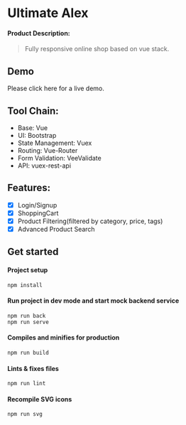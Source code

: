 # Ultimate Alex

#### Product Description:

> Fully responsive online shop based on vue stack.

## Demo

Please click here for a live demo.

## Tool Chain:

- Base: Vue
- UI: Bootstrap
- State Management: Vuex
- Routing: Vue-Router
- Form Validation: VeeValidate
- API: vuex-rest-api

## Features:

- [x] Login/Signup
- [x] ShoppingCart
- [x] Product Filtering(filtered by category, price, tags)
- [x] Advanced Product Search

## Get started

#### Project setup

```
npm install
```

#### Run project in dev mode and start mock backend service

```
npm run back
npm run serve
```

#### Compiles and minifies for production

```
npm run build
```

#### Lints & fixes files

```
npm run lint
```

#### Recompile SVG icons

```
npm run svg
```
